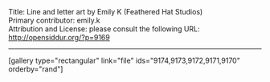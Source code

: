 <html>
<head></head>
<body>
Title: Line and letter art by Emily K (Feathered Hat Studios)<br />
Primary contributor: emily.k<br />
Attribution and License: please consult the following URL: <a href="http://opensiddur.org/?p=9169">http://opensiddur.org/?p=9169</a>
<p />
<hr />

[gallery type="rectangular" link="file" ids="9174,9173,9172,9171,9170" orderby="rand"]
</body>
</html>